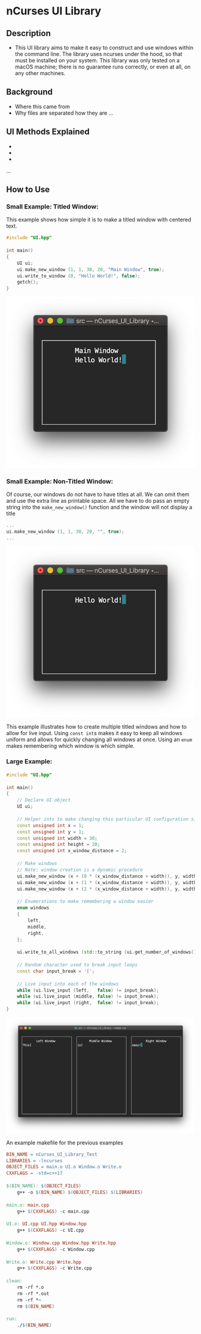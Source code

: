 #  nCurses UI Library

## Description
- This UI library aims to make it easy to construct and use windows within the
  command line.  The library uses ncurses under the hood, so that must be
  installed on your system.  This library was only tested on a macOS machine;
  there is no guarantee runs correctly, or even at all, on any other machines.

## Background
- Where this came from
- Why files are separated how they are
...

## UI Methods Explained
-
-
-
...

## How to Use

### Small Example: Titled Window:

This example shows how simple it is to make a titled window with centered text.

```C++
#include "UI.hpp"

int main()
{
    UI ui;
    ui.make_new_window (1, 1, 30, 20, "Main Window", true);
    ui.write_to_window (0, "Hello World!", false);
    getch();
}

```

![Small Example](./Images/Small-Example-Titled.png)

### Small Example: Non-Titled Window:

Of course, our windows do not have to have titles at all.  We can omit them and
use the extra line as printable space.  All we have to do pass an empty string
into the `make_new_window()` function and the window will not display a title

```C++
...
ui.make_new_window (1, 1, 30, 20, "", true);
...

```

![Small Example](./Images/Small-Example-Non-Titled.png)

This example illustrates how to create multiple titled windows and how to allow
for live input.  Using `const int`s makes it easy to keep all windows uniform
and allows for quickly changing all windows at once.  Using an `enum` makes
remembering which window is which simple.

### Large Example:

```C++
#include "UI.hpp"

int main()
{
    // Declare UI object
    UI ui;

    // Helper ints to make changing this particular UI configuration simple
    const unsigned int x = 1;
    const unsigned int y = 1;
    const unsigned int width = 30;
    const unsigned int height = 20;
    const unsigned int x_window_distance = 2;

    // Make windows
    // Note: window creation is a dynamic procedure
    ui.make_new_window (x + (0 * (x_window_distance + width)), y, width, height, "Left Window", false);
    ui.make_new_window (x + (1 * (x_window_distance + width)), y, width, height, "Middle Window", true);
    ui.make_new_window (x + (2 * (x_window_distance + width)), y, width, height, "Right Window", false);

    // Enumerations to make remembering a window easier
    enum windows
    {
        left,
        middle,
        right,
    };

    ui.write_to_all_windows (std::to_string (ui.get_number_of_windows()), true);

    // Random character used to break input loops
    const char input_break = '[';

    // Live input into each of the windows
    while (ui.live_input (left,   false) != input_break);
    while (ui.live_input (middle, false) != input_break);
    while (ui.live_input (right,  false) != input_break);
}
```

![Large Example](./Images/Large-Example.png)

An example makefile for the previous examples

```makefile
BIN_NAME = nCurses_UI_Library_Test
LIBRARIES = -lncurses
OBJECT_FILES = main.o UI.o Window.o Write.o
CXXFLAGS = -std=c++17

$(BIN_NAME): $(OBJECT_FILES)
	g++ -o $(BIN_NAME) $(OBJECT_FILES) $(LIBRARIES)

main.o: main.cpp
	g++ $(CXXFLAGS) -c main.cpp

UI.o: UI.cpp UI.hpp Window.hpp
	g++ $(CXXFLAGS) -c UI.cpp

Window.o: Window.cpp Window.hpp Write.hpp
	g++ $(CXXFLAGS) -c Window.cpp

Write.o: Write.cpp Write.hpp
	g++ $(CXXFLAGS) -c Write.cpp

clean:
	rm -rf *.o
	rm -rf *.out
	rm -rf *~
	rm $(BIN_NAME)

run:
	./$(BIN_NAME)
```
